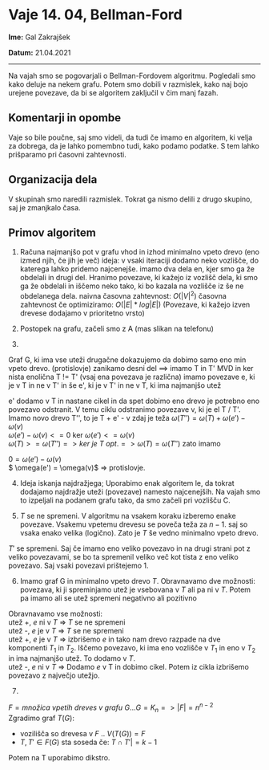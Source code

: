 # Vaje 14. 04, Bellman-Ford

**Ime:** Gal Zakrajšek

**Datum:** 21.04.2021

---


Na vajah smo se pogovarjali o Bellman-Fordovem algoritmu. Pogledali smo kako deluje na nekem grafu. Potem smo dobili v razmislek, kako naj bojo urejene povezave, da bi se algoritem zaključil v čim manj fazah.


## Komentarji in opombe

Vaje so bile poučne, saj smo videli, da tudi če imamo en algoritem, ki velja za dobrega, da je lahko pomembno tudi, kako podamo podatke. S tem lahko prišparamo pri časovni zahtevnosti.


## Organizacija dela

V skupinah smo naredili razmislek. Tokrat ga nismo delili z drugo skupino, saj je zmanjkalo časa.





## Primov algoritem



1. Računa najmanjšo pot v grafu
vhod in izhod minimalno vpeto drevo  (eno izmed njih, če jih je več)
ideja: v vsaki iteraciji dodamo neko vozlišče, do katerega lahko pridemo najcenejše. imamo dva dela en, kjer smo ga že obdelali in drugi del. Hranimo povezave, ki kažejo iz vozlišč dela, ki smo ga že obdelali in iščemo neko tako, ki bo kazala na vozlišče iz še ne obdelanega dela.
naivna časovna zahtevnost: $O(|V|^2)$
časovna zahtevnost če optimiziramo: $O(|E| * log|E|)$ (Povezave, ki kažejo izven drevese dodajamo v prioritetno vrsto)



2. Postopek na grafu, začeli smo z A (mas slikan na telefonu)

3. 
Graf G, ki ima vse uteži drugačne dokazujemo da dobimo samo eno min vpeto drevo.
(protislovje) zanikamo desni del ==> imamo T in T' MVD in ker nista enolična T != T' (vsaj ena povezava je različna)
imamo povezave e, ki je v T in ne v T'
in še e', ki je v T' in ne v T, ki ima najmanjšo utež

e' dodamo v T in nastane cikel in da spet dobimo eno drevo je potrebno eno povezavo odstranit. V temu ciklu odstranimo povezave v, ki je el T / T'.
Imamo novo drevo T'', to je T + e' - v
zdaj je teža 
$\omega(T'') = \omega(T) + \omega(e') - \omega(v)$ 
<br>
$\omega(e') - \omega(v) <= 0$ ker $\omega(e') <= \omega(v)$
<br>
$\omega(T) >= \omega(T'') => ker\ je\ T\ opt. => \omega(T) = \omega(T'')$ zato imamo

$0 = \omega(e') - \omega(v)$
<br>
$ \omega(e') = \omega(v)$ => protislovje. 


4. Ideja iskanja najdražjega; Uporabimo enak algoritem le, da tokrat dodajamo najdražje uteži (povezave) namesto najcenejših. Na vajah smo to izpeljali na podanem grafu tako, da smo začeli pri vozlišču C.


5. $T$ se ne spremeni. V algoritmu na vsakem koraku izberemo enake povezave.
Vsakemu vpetemu drevesu se poveča teža za $n-1$. saj so vsaka enako velika (logično). Zato je $T$ še vedno minimalno vpeto drevo.

$T'$ se spremeni. Saj če imamo eno veliko povezavo in na drugi strani pot z veliko povezavami, se bo ta spremenil veliko več kot tista z eno veliko povezavo. Saj vsaki povezavi prištejemo 1.

6. Imamo graf G in minimalno vpeto drevo $T$. Obravnavamo dve možnosti: povezava, ki ji spreminjamo utež je vsebovana v $T$ ali pa ni v $T$. Potem pa imamo ali se utež spremeni negativno ali pozitivno

Obravnavamo vse možnosti:\
utež +, $e$ ni v $T$ => $T$ se ne spremeni
<br>
utež -, $e$ je v $T$ => $T$ se ne spremeni
<br>
utež +, $e$ je v $T$ => izbrišemo $e$ in tako nam drevo razpade na dve komponenti $T_1$ in $T_2$. Iščemo povezavo, ki ima eno vozlišče v $T_1$ in eno v $T_2$ in ima najmanjšo utež. To dodamo v $T$.
<br>
utež -, $e$ ni v $T$ => Dodamo $e$ v T in dobimo cikel. Potem iz cikla izbrišemo povezavo z največjo utežjo.

7. 
$F = množica\ vpetih\ dreves\ v\ grafu\ G... G = K_n => |F| = n^{n - 2}$\
Zgradimo graf $T(G)$:
- vozilišča so drevesa v $F$ .. $V(T(G)) = F$
- $T, T' \in F(G)$ sta soseda če: $T \cap T'| = k - 1$

Potem na T uporabimo dikstro.












